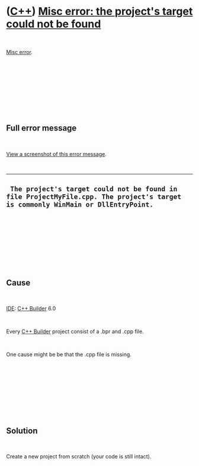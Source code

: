 



 

 

 

 

 

([C++](Cpp.htm)) [Misc error: the project's target could not be found](CppMiscErrorTheProjectsTargetCouldNotBeFound.htm)
========================================================================================================================

 

[Misc error](CppMiscError.htm).

 

 

 

 

 

Full error message
------------------

 

[View a screenshot of this error
message](CppMiscErrorTheProjectsTargetCouldNotBeFound.PNG).

 

  ----------------------------------------------------------------------------------------------------------------------------------
  ` The project's target could not be found in file ProjectMyFile.cpp. The project's target is commonly WinMain or DllEntryPoint.`
  ----------------------------------------------------------------------------------------------------------------------------------

 

 

 

 

 

Cause
-----

 

[IDE](CppIde.htm): [C++ Builder](CppBuilder.htm) 6.0

 

Every [C++ Builder](CppBuilder.htm) project consist of a .bpr and .cpp
file.

 

One cause might be be that the .cpp file is missing.

 

 

 

 

 

Solution
--------

 

Create a new project from scratch (your code is still intact).

 

 

 

 

 





 



